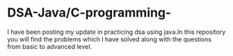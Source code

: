 # DSA-Java/C-programming-
I have been posting my update in practicing dsa using java.In this repository you will find the problems which I have solved along with the questions from basic to advanced level.
